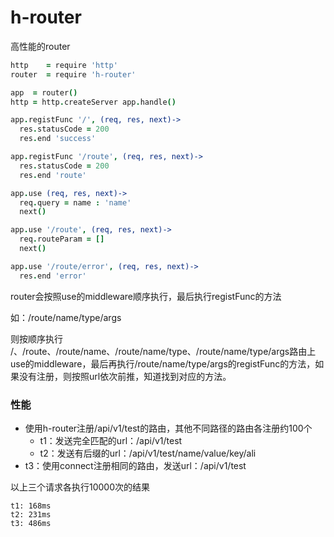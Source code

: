 h-router
========

高性能的router

```coffeescript
http    = require 'http'
router  = require 'h-router'

app  = router()
http = http.createServer app.handle()

app.registFunc '/', (req, res, next)->
  res.statusCode = 200
  res.end 'success'

app.registFunc '/route', (req, res, next)->
  res.statusCode = 200
  res.end 'route'

app.use (req, res, next)->
  req.query = name : 'name'
  next()

app.use '/route', (req, res, next)->
  req.routeParam = []
  next()

app.use '/route/error', (req, res, next)->
  res.end 'error'

```

router会按照use的middleware顺序执行，最后执行registFunc的方法

如：/route/name/type/args

则按顺序执行 /、/route、/route/name、/route/name/type、/route/name/type/args路由上use的middleware，最后再执行/route/name/type/args的registFunc的方法，如果没有注册，则按照url依次前推，知道找到对应的方法。

### 性能

* 使用h-router注册/api/v1/test的路由，其他不同路径的路由各注册约100个
  * t1：发送完全匹配的url：/api/v1/test
  * t2：发送有后缀的url：/api/v1/test/name/value/key/ali
* t3：使用connect注册相同的路由，发送url：/api/v1/test

以上三个请求各执行10000次的结果

```
t1: 168ms
t2: 231ms
t3: 486ms
```

